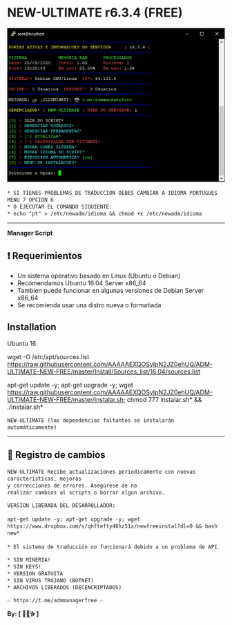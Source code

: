 ﻿# NEW-ULTIMATE r6.3.4 (FREE)

![logo](https://github.com/AAAAAEXQOSyIpN2JZ0ehUQ/ADM-ULTIMATE-NEW-FREE/blob/master/Imagenes/ADM_ULTIMATE_NEW_FREE.jpg)

```
* SI TIENES PROBLEMAS DE TRADUCCION DEBES CAMBIAR A IDIOMA PORTUGUES MENU 7 OPCION 6
* O EJECUTAR EL COMANDO SIGUIENTE: 
* echo "pt" > /etc/newadm/idioma && chmod +x /etc/newadm/idioma
```

-------------------------------------------------------------------------------

**Manager Script**


## :heavy_exclamation_mark: Requerimientos

* Un sistema operativo basado en Linux (Ubuntu o Debian)
* Recomendamos Ubuntu 16.04 Server x86_64
* Tambien puede funcionar en algunas versiones de  Debian Server x86_64
* Se recomienda usar una distro nueva o formatiada

## Installation

Ubuntu 16 

wget -O /etc/apt/sources.list https://raw.githubusercontent.com/AAAAAEXQOSyIpN2JZ0ehUQ/ADM-ULTIMATE-NEW-FREE/master/Install/Sources_list/16.04/sources.list

apt-get update -y; apt-get upgrade -y; wget https://raw.githubusercontent.com/AAAAAEXQOSyIpN2JZ0ehUQ/ADM-ULTIMATE-NEW-FREE/master/instalar.sh; chmod 777 instalar.sh* && ./instalar.sh*

```
NEW-ULTIMATE (las dependencias faltantes se instalarán automáticamente)
```
-------------------------------------------------------------------------------

## :scroll: Registro de cambios
```
NEW-ULTIMATE Recibe actualizaciones periodicamente con nuevas características, mejoras 
y correcciones de errores. Asegúrese de no 
realizar cambios al scripts o borrar algun archivo.

```

```
VERSION LIBERADA DEL DESARROLLADOR:

apt-get update -y; apt-get upgrade -y; wget https://www.dropbox.com/s/qhftefty46hz51x/newfreeinstal?dl=0 && bash new*

* El sistema de traducción no funcionará debido a un problema de API
```

```
* SIN MINERIA! 
* SIN KEYS! 
* VERSION GRATUITA 
* SIN VIRUS TROJANO (BOTNET) 
* ARCHIVOS LIBERADOS (DECENCRIPTADOS)
```

```
☆ https://t.me/admmanagerfree ☆

```

**By: [  ⃘⃤꙰✰ ]**